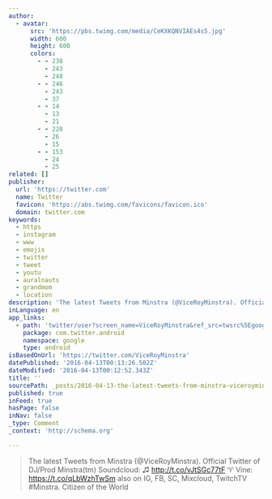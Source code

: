 ```yaml
---
author:
  - avatar:
      src: 'https://pbs.twimg.com/media/CeKXKQNVIAEs4s5.jpg'
      width: 600
      height: 600
      colors:
        - - 238
          - 243
          - 248
        - - 246
          - 243
          - 37
        - - 14
          - 13
          - 21
        - - 228
          - 26
          - 15
        - - 153
          - 24
          - 25
related: []
publisher:
  url: 'https://twitter.com'
  name: Twitter
  favicon: 'https://abs.twimg.com/favicons/favicon.ico'
  domain: twitter.com
keywords:
  - https
  - instagram
  - www
  - emojis
  - twitter
  - tweet
  - youtu
  - auralnauts
  - grandmom
  - location
description: 'The latest Tweets from Minstra (@ViceRoyMinstra). Official Twitter of DJ/Prod Minstra™ Soundcloud: ♫ http://t.co/vJtSGc77tF ♈ Vine: https://t.co/qLbWzhTwSm also on IG, FB, SC, Mixcloud, TwitchTV #Minstra. Citizen of the World'
inLanguage: en
app_links:
  - path: 'twitter/user?screen_name=ViceRoyMinstra&ref_src=twsrc%5Egoogle%7Ctwcamp%5Eandroidseo%7Ctwgr%5Eprofile'
    package: com.twitter.android
    namespace: google
    type: android
isBasedOnUrl: 'https://twitter.com/ViceRoyMinstra'
datePublished: '2016-04-13T00:13:26.502Z'
dateModified: '2016-04-13T00:12:52.343Z'
title: ''
sourcePath: _posts/2016-04-13-the-latest-tweets-from-minstra-viceroyminstra-official-t.md
published: true
inFeed: true
hasPage: false
inNav: false
_type: Comment
_context: 'http://schema.org'

---
```

> The latest Tweets from Minstra (@ViceRoyMinstra). Official Twitter of DJ/Prod Minstra(tm) Soundcloud: ♫ http://t.co/vJtSGc77tF ♈ Vine: https://t.co/qLbWzhTwSm also on IG, FB, SC, Mixcloud, TwitchTV \#Minstra. Citizen of the World